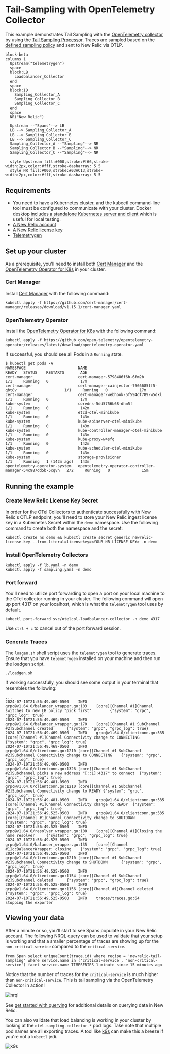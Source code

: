 # Tail-Sampling with OpenTelemetry Collector

This example demonstrates Tail Sampling with the [OpenTelemetry collector](https://opentelemetry.io/docs/collector/) by using the [Tail Sampling Processor](https://github.com/open-telemetry/opentelemetry-collector-contrib/blob/main/processor/tailsamplingprocessor/README.md).  Traces are sampled based on the [defined sampling policy](https://linksomethinghere) and sent to New Relic via OTLP.


```mermaid
block-beta
columns 1
  Upstream("telemetrygen")
  space
  block:LB
    Loadbalancer_Collector
  end
  space
  block:ID
    Sampling_Collector_A
    Sampling_Collector_B
    Sampling_Collector_C
  end
  space
  NR("New Relic")
  
  Upstream --"Spans"--> LB
  LB --> Sampling_Collector_A
  LB --> Sampling_Collector_B
  LB --> Sampling_Collector_C
  Sampling_Collector_A --"Sampling"--> NR
  Sampling_Collector_B --"Sampling"--> NR
  Sampling_Collector_C --"Sampling"--> NR

  style Upstream fill:#000,stroke:#f66,stroke-width:2px,color:#fff,stroke-dasharray: 5 5
  style NR fill:#000,stroke:#03AC13,stroke-width:2px,color:#fff,stroke-dasharray: 5 5
```

## Requirements

* You need to have a Kubernetes cluster, and the kubectl command-line tool must be configured to communicate with your cluster. Docker desktop [includes a standalone Kubernetes server and client](https://docs.docker.com/desktop/kubernetes/) which is useful for local testing.
* [A New Relic account](https://one.newrelic.com/)
* [A New Relic license key](https://docs.newrelic.com/docs/apis/intro-apis/new-relic-api-keys/#license-key)
* [Telemetrygen](https://github.com/open-telemetry/opentelemetry-collector-contrib/tree/cmd/telemetrygen/v0.88.1/cmd/telemetrygen)


## Set up your cluster

As a prerequisite, you'll need to install both [Cert Manager](https://cert-manager.io/) and the [OpenTelemetry Operator for K8s](https://opentelemetry.io/docs/kubernetes/operator/) in your cluster.

### Cert Manager

Install [Cert Manager](https://cert-manager.io/) with the following command:

```shell
kubectl apply -f https://github.com/cert-manager/cert-manager/releases/download/v1.15.1/cert-manager.yaml
```

### OpenTelemetry Operator

Install the [OpenTelemetry Operator for K8s](https://opentelemetry.io/docs/kubernetes/operator/) with the following command: 
```shell
kubectl apply -f https://github.com/open-telemetry/opentelemetry-operator/releases/latest/download/opentelemetry-operator.yaml
```

If successful, you should see all Pods in a `Running` state.

```
$ kubectl get pods -A                                                                                                                                                            
NAMESPACE                       NAME                                                         READY   STATUS    RESTARTS       AGE
cert-manager                    cert-manager-5798486f6b-6fm2b                                1/1     Running   0              17m
cert-manager                    cert-manager-cainjector-7666685ff5-qbt8v                     1/1     Running   0              17m
cert-manager                    cert-manager-webhook-5f594df789-w5dkl                        1/1     Running   0              17m
kube-system                     coredns-5dd5756b68-dhm5f                                     1/1     Running   0              142m
kube-system                     etcd-otel-minikube                                           1/1     Running   0              143m
kube-system                     kube-apiserver-otel-minikube                                 1/1     Running   0              143m
kube-system                     kube-controller-manager-otel-minikube                        1/1     Running   0              143m
kube-system                     kube-proxy-w4sfq                                             1/1     Running   0              142m
kube-system                     kube-scheduler-otel-minikube                                 1/1     Running   0              143m
kube-system                     storage-provisioner                                          1/1     Running   1 (142m ago)   143m
opentelemetry-operator-system   opentelemetry-operator-controller-manager-54c987dd5b-5cqvh   2/2     Running   0              15m
```

## Running the example

### Create New Relic License Key Secret

In order for the OTel Collectors to authenticate successfully with New Relic's OTLP endpoint, you'll need to store your New Relic ingest license key in a Kubernetes Secret within the `demo` namespace.  Use the following command to create both the namespace and the secret:

```shell
kubectl create ns demo && kubectl create secret generic newrelic-license-key --from-literal=licensekey=<YOUR NR LICENSE KEY> -n demo
```

### Install OpenTelemetry Collectors

```shell
kubectl apply -f lb.yaml -n demo
kubectl apply -f sampling.yaml -n demo
```

### Port forward

You'll need to utilize port forwarding to open a port on your local machine to the OTel collector running in your cluster.  The following command will open up port 4317 on your localhost, which is what the `telemetrygen` tool uses by default.

```shell
kubectl port-forward svc/otelcol-loadbalancer-collector -n demo 4317
```

Use `ctrl + c` to cancel out of the port forward session.

### Generate Traces

The `loagen.sh` shell script uses the `telemetrygen` tool to generate traces.  Ensure that you have `telemetrygen` installed on your machine and then run the loadgen script.

```shell
./loadgen.sh
```

If working successfully, you should see some output in your terminal that resembles the following:

```
...
2024-07-10T21:56:49.469-0500    INFO    grpc@v1.64.0/balancer_wrapper.go:103    [core][Channel #1]Channel switches to new LB policy "pick_first"        {"system": "grpc", "grpc_log": true}
2024-07-10T21:56:49.469-0500    INFO    grpc@v1.64.0/balancer_wrapper.go:170    [core][Channel #1 SubChannel #2]Subchannel created      {"system": "grpc", "grpc_log": true}
2024-07-10T21:56:49.469-0500    INFO    grpc@v1.64.0/clientconn.go:535  [core][Channel #1]Channel Connectivity change to CONNECTING     {"system": "grpc", "grpc_log": true}
2024-07-10T21:56:49.469-0500    INFO    grpc@v1.64.0/clientconn.go:1210 [core][Channel #1 SubChannel #2]Subchannel Connectivity change to CONNECTING    {"system": "grpc", "grpc_log": true}
2024-07-10T21:56:49.469-0500    INFO    grpc@v1.64.0/clientconn.go:1326 [core][Channel #1 SubChannel #2]Subchannel picks a new address "[::1]:4317" to connect  {"system": "grpc", "grpc_log": true}
2024-07-10T21:56:49.481-0500    INFO    grpc@v1.64.0/clientconn.go:1210 [core][Channel #1 SubChannel #2]Subchannel Connectivity change to READY {"system": "grpc", "grpc_log": true}
2024-07-10T21:56:49.481-0500    INFO    grpc@v1.64.0/clientconn.go:535  [core][Channel #1]Channel Connectivity change to READY  {"system": "grpc", "grpc_log": true}
2024-07-10T21:56:49.525-0500    INFO    grpc@v1.64.0/clientconn.go:535  [core][Channel #1]Channel Connectivity change to SHUTDOWN       {"system": "grpc", "grpc_log": true}
2024-07-10T21:56:49.525-0500    INFO    grpc@v1.64.0/resolver_wrapper.go:100    [core][Channel #1]Closing the name resolver     {"system": "grpc", "grpc_log": true}
2024-07-10T21:56:49.525-0500    INFO    grpc@v1.64.0/balancer_wrapper.go:135    [core][Channel #1]ccBalancerWrapper: closing    {"system": "grpc", "grpc_log": true}
2024-07-10T21:56:49.525-0500    INFO    grpc@v1.64.0/clientconn.go:1210 [core][Channel #1 SubChannel #2]Subchannel Connectivity change to SHUTDOWN      {"system": "grpc", "grpc_log": true}
2024-07-10T21:56:49.525-0500    INFO    grpc@v1.64.0/clientconn.go:1154 [core][Channel #1 SubChannel #2]Subchannel deleted      {"system": "grpc", "grpc_log": true}
2024-07-10T21:56:49.525-0500    INFO    grpc@v1.64.0/clientconn.go:1156 [core][Channel #1]Channel deleted       {"system": "grpc", "grpc_log": true}
2024-07-10T21:56:49.525-0500    INFO    traces/traces.go:64     stopping the exporter
```

## Viewing your data

After a minute or so, you'll start to see Spans populate in your New Relic account.  The following NRQL query can be used to validate that your setup is working and that a smaller percentage of traces are showing up for the `non-critical-service` compared to the `critical-service`.

```shell
from Span select uniqueCount(trace.id) where recipe = 'newrelic-tail-sampling' where service.name in ('critical-service', 'non-critical-service') facet service.name TIMESERIES 1 minute since 15 minutes ago
```

Notice that the number of traces for the `critical-service` is much higher than `non-critical-service`.  This is tail sampling via the OpenTelemetry Collector in action!

![nrql](./images/nrql.jpg)

See [get started with querying](https://docs.newrelic.com/docs/query-your-data/explore-query-data/get-started/introduction-querying-new-relic-data/) for additional details on querying data in New Relic.

You can also validate that load balancing is working in your cluster by looking at the `otel-sampling-collector-*` pod logs. Take note that multiple pod names are all exporting traces. A tool like [k9s](https://k9scli.io/) can make this a breeze if you're not a `kubectl` jedi.

![k9s](./images/k9s.jpg)

